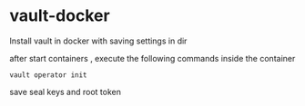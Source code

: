 # vault-docker
Install vault in docker with saving settings in dir

after start containers , execute the following commands inside the container

    vault operator init
    
save seal keys and root token
